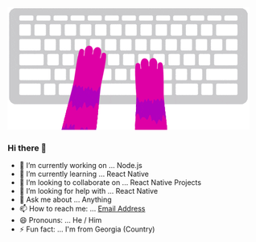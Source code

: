 ![gif](https://github.com/NikaKereselidze/NikaKereselidze/blob/main/giphy.gif?raw=true)

### Hi there 👋


- 🔭 I’m currently working on ... Node.js
- 🌱 I’m currently learning ... React Native
- 👯 I’m looking to collaborate on ... React Native Projects
- 🤔 I’m looking for help with ... React Native
- 💬 Ask me about ... Anything
- 📫 How to reach me: ... <a href="mailto:nikakereselidze17@gmail.com">Email Address</a>
- 😄 Pronouns: ... He / Him
- ⚡ Fun fact: ... I'm from Georgia (Country)
